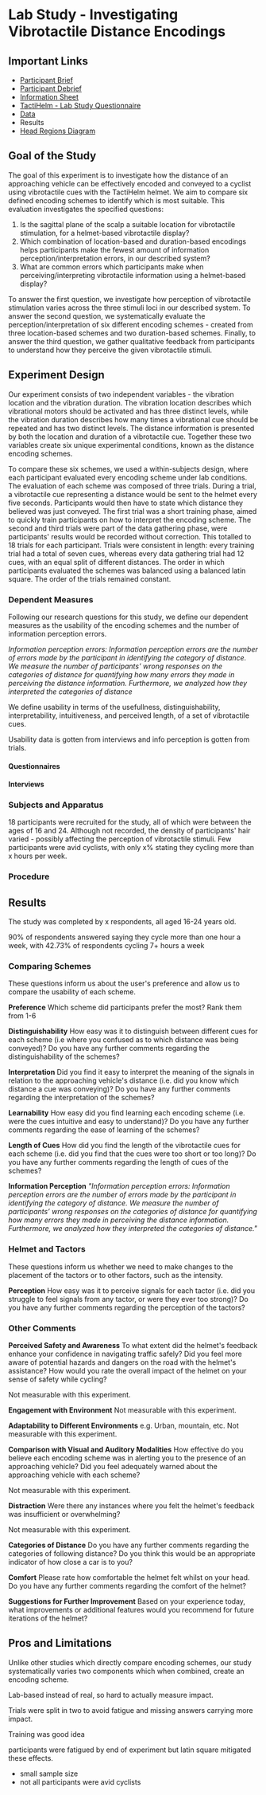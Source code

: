 # Lab Study - Investigating Vibrotactile Distance Encodings

## Important Links

- [Participant Brief](./participant-brief.md)
- [Participant Debrief](participant-debrief.md)
- [Information Sheet](./experiment-session.md)
- [TactiHelm - Lab Study Questionnaire](https://forms.office.com/e/G1WUgtXXxy)
- [Data](../data/lab-study/)
- Results
- [Head Regions Diagram](../design/head-regions.pdf)

## Goal of the Study

The goal of this experiment is to investigate how the distance of an approaching vehicle can be effectively encoded and conveyed to a cyclist using vibrotactile cues with the TactiHelm helmet. We aim to compare six defined encoding schemes to identify which is most suitable. This evaluation investigates the specified questions:

1. Is the sagittal plane of the scalp a suitable location for vibrotactile stimulation, for a helmet-based vibrotactile display?
2. Which combination of location-based and duration-based encodings helps participants make the fewest amount of information perception/interpretation errors, in our described system?
3. What are common errors which participants make when perceiving/interpreting vibrotactile information using a helmet-based display?

To answer the first question, we investigate how perception of vibrotactile stimulation varies across the three stimuli loci in our described system. To answer the second question, we systematically evaluate the perception/interpretation of six different encoding schemes - created from three location-based schemes and two duration-based schemes. Finally, to answer the third question, we gather qualitative feedback from participants to understand how they perceive the given vibrotactile stimuli.

## Experiment Design

Our experiment consists of two independent variables - the vibration location and the vibration duration. The vibration location describes which vibrational motors should be activated and has three distinct levels, while the vibration duration describes how many times a vibrational cue should be repeated and has two distinct levels. The distance information is presented by both the location and duration of a vibrotactile cue. Together these two variables create six unique experimental conditions, known as the distance encoding schemes.

To compare these six schemes, we used a within-subjects design, where each participant evaluated every encoding scheme under lab conditions. The evaluation of each scheme was composed of three trials. During a trial, a vibrotactile cue representing a distance would be sent to the helmet every five seconds. Participants would then have to state which distance they believed was just conveyed. The first trial was a short training phase, aimed to quickly train participants on how to interpret the encoding scheme. The second and third trials were part of the data gathering phase, were participants' results would be recorded without correction. This totalled to 18 trials for each participant. Trials were consistent in length: every training trial had a total of seven cues, whereas every data gathering trial had 12 cues, with an equal split of different distances. The order in which participants evaluated the schemes was balanced using a balanced latin square. The order of the trials remained constant.

### Dependent Measures

Following our research questions for this study, we define our dependent measures as the usability of the encoding schemes and the number of information perception errors.

*Information perception errors: Information perception errors are the number of errors made by the participant in identifying the category of distance. We measure the number of participants’ wrong responses on the categories of distance for quantifying how many errors they made in perceiving the distance information. Furthermore, we analyzed how they interpreted the categories of distance*

We define usability in terms of the usefullness, distinguishability, interpretability, intuitiveness, and perceived length, of a set of vibrotactile cues.

Usability data is gotten from interviews and info perception is gotten from trials.

#### Questionnaires

#### Interviews

### Subjects and Apparatus

18 participants were recruited for the study, all of which were between the ages of 16 and 24. Although not recorded, the density of participants' hair varied - possibly affecting the perception of vibrotactile stimuli. Few participants were avid cyclists, with only x% stating they cycling more than x hours per week.

### Procedure

## Results

The study was completed by x respondents, all aged 16-24 years old. 

90% of respondents answered saying they cycle more than one hour a week, with 42.73% of
respondents cycling 7+ hours a week

### Comparing Schemes

These questions inform us about the user's preference and allow us to compare the usability of each scheme.

**Preference**
Which scheme did participants prefer the most? Rank them from 1-6

**Distinguishability**
How easy was it to distinguish between different cues for each scheme (i.e where you confused as to which distance was being conveyed)?
Do you have any further comments regarding the distinguishability of the schemes?

**Interpretation**
Did you find it easy to interpret the meaning of the signals in relation to the approaching vehicle's distance (i.e. did you know which distance a cue was conveying)?
Do you have any further comments regarding the interpretation of the schemes?

**Learnability**
How easy did you find learning each encoding scheme (i.e. were the cues intuitive and easy to understand)?
Do you have any further comments regarding the ease of learning of the schemes?

**Length of Cues**
How did you find the length of the vibrotactile cues for each scheme (i.e. did you find that the cues were too short or too long)?
Do you have any further comments regarding the length of cues of the schemes?

**Information Perception**
*"Information perception errors: Information perception errors are the number of errors made by the participant in identifying the category of distance. We measure the number of
participants’ wrong responses on the categories of distance
for quantifying how many errors they made in perceiving the
distance information. Furthermore, we analyzed how they
interpreted the categories of distance."*

### Helmet and Tactors

These questions inform us whether we need to make changes to the placement of the tactors or to other factors, such as the intensity.

**Perception**
How easy was it to perceive signals for each tactor (i.e. did you struggle to feel signals from any tactor, or were they ever too strong)?
Do you have any further comments regarding the perception of the tactors?

### Other Comments

**Perceived Safety and Awareness**
To what extent did the helmet's feedback enhance your confidence in navigating traffic safely?
Did you feel more aware of potential hazards and dangers on the road with the helmet's assistance?
How would you rate the overall impact of the helmet on your sense of safety while cycling?

Not measurable with this experiment.

**Engagement with Environment**
Not measurable with this experiment.

**Adaptability to Different Environments**
e.g. Urban, mountain, etc. Not measurable with this experiment.

**Comparison with Visual and Auditory Modalities**
How effective do you believe each encoding scheme was in alerting you to the presence of an approaching vehicle?
Did you feel adequately warned about the approaching vehicle with each scheme?

Not measurable with this experiment.

**Distraction**
Were there any instances where you felt the helmet's feedback was insufficient or overwhelming?

Not measurable with this experiment.

**Categories of Distance**
Do you have any further comments regarding the categories of following distance? Do you think this would be an appropriate indicator of how close a car is to you?

**Comfort**
Please rate how comfortable the helmet felt whilst on your head.
Do you have any further comments regarding the comfort of the helmet?

**Suggestions for Further Improvement**
Based on your experience today, what improvements or additional features would you recommend for future iterations of the helmet?

## Pros and Limitations

Unlike other studies which directly compare encoding schemes, our study systematically varies two components which when combined, create an encoding scheme.

Lab-based instead of real, so hard to actually measure impact.

Trials were split in two to avoid fatigue and missing answers carrying more impact.

Training was good idea

participants were fatigued by end of experiment but latin square mitigated these effects.

- small sample size
- not all participants were avid cyclists